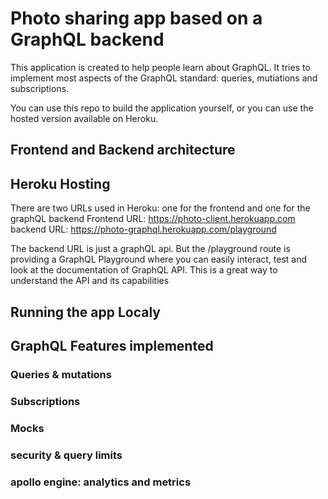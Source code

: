 # Photo sharing app based on a GraphQL backend

This application is created to help people learn about GraphQL. It tries to implement most aspects of the GraphQL standard: queries, mutiations and subscriptions.

You can use this repo to build the application yourself, or you can use the hosted version available on Heroku.

## Frontend and Backend architecture

## Heroku Hosting

There are two URLs used in Heroku: one for the frontend and one for the graphQL backend
Frontend URL: https://photo-client.herokuapp.com
backend URL: https://photo-graphql.herokuapp.com/playground

The backend URL is just a graphQL api. But the /playground route is providing a GraphQL Playground where you can easily interact, test and look at the documentation of GraphQL API.
This is a great way to understand the API and its capabilities

## Running the app Localy

## GraphQL Features implemented

### Queries & mutations

### Subscriptions

### Mocks

### security & query limits

### apollo engine: analytics and metrics


